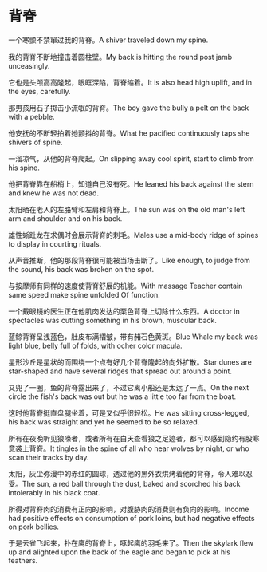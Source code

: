 # 背脊

<p><span class="chinese">一个寒颤不禁窜过我的背脊。</span><span class="english">A shiver traveled down my spine.</span></p>

<p><span class="chinese">我的背脊不断地撞击着圆柱壁。</span><span class="english">My back is hitting the round post jamb unceasingly.</span></p>

<p><span class="chinese">它也是头颅高高隆起，眼眶深陷，背脊缩着。</span><span class="english">It is also head high uplift, and in the eyes, carefully.</span></p>

<p><span class="chinese">那男孩用石子掷击小流氓的背脊。</span><span class="english">The boy gave the bully a pelt on the back with a pebble.</span></p>

<p><span class="chinese">他安抚的不断轻拍着她颤抖的背脊。</span><span class="english">What he pacified continuously taps she shivers of spine.</span></p>

<p><span class="chinese">一溜凉气，从他的背脊爬起。</span><span class="english">On slipping away cool spirit, start to climb from his spine.</span></p>

<p><span class="chinese">他把背脊靠在船梢上，知道自己没有死。</span><span class="english">He leaned his back against the stern and knew he was not dead.</span></p>

<p><span class="chinese">太阳晒在老人的左胳臂和左肩和背脊上。</span><span class="english">The sun was on the old man's left arm and shoulder and on his back.</span></p>

<p><span class="chinese">雄性蜥趾龙在求偶时会展示背脊的刺毛。</span><span class="english">Males use a mid-body ridge of spines to display in courting rituals.</span></p>

<p><span class="chinese">从声音推断，他的那段背脊很可能被当场击断了。</span><span class="english">Like enough, to judge from the sound, his back was broken on the spot.</span></p>

<p><span class="chinese">与按摩师有同样的速度使背脊舒展的机能。</span><span class="english">With massage Teacher contain same speed make spine unfolded Of function.</span></p>

<p><span class="chinese">一个戴眼镜的医生正在他肌肉发达的栗色背脊上切除什么东西。</span><span class="english">A doctor in spectacles was cutting something in his brown, muscular back.</span></p>

<p><span class="chinese">蓝鲸背脊呈浅蓝色，肚皮布满褶皱，带有赭石色黄斑。</span><span class="english">Blue Whale my back was light blue, belly full of folds, with ocher color macula.</span></p>

<p><span class="chinese">星形沙丘是星状的而围绕一个点有好几个背脊隆起的向外扩散。</span><span class="english">Star dunes are star-shaped and have several ridges that spread out around a point.</span></p>

<p><span class="chinese">又兜了一圈，鱼的背脊露出来了，不过它离小船还是太远了一点。</span><span class="english">On the next circle the fish's back was out but he was a little too far from the boat.</span></p>

<p><span class="chinese">这时他背脊挺直盘腿坐着，可是又似乎很轻松。</span><span class="english">He was sitting cross-legged, his back was straight and yet he seemed to be so relaxed.</span></p>

<p><span class="chinese">所有在夜晚听见狼嚎者，或者所有在白天查看狼之足迹者，都可以感到隐约有股寒意袭上背脊。</span><span class="english">It tingles in the spine of all who hear wolves by night, or who scan their tracks by day.</span></p>

<p><span class="chinese">太阳，灰尘弥漫中的赤红的圆球，透过他的黑外衣烘烤着他的背脊，令人难以忍受。</span><span class="english">The sun, a red ball through the dust, baked and scorched his back intolerably in his black coat.</span></p>

<p><span class="chinese">所得对背脊肉的消费有正向的影响，对腹胁肉的消费则有负向的影响。</span><span class="english">Income had positive effects on consumption of pork loins, but had negative effects on pork bellies.</span></p>

<p><span class="chinese">于是云雀飞起来，扑在鹰的背脊上，啄起鹰的羽毛来了。</span><span class="english">Then the skylark flew up and alighted upon the back of the eagle and began to pick at his feathers.</span></p>

